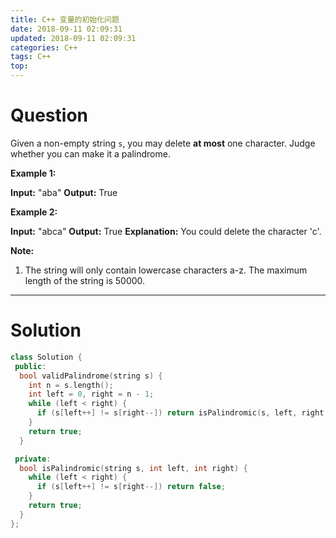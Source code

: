```yaml
---
title: C++ 变量的初始化问题
date: 2018-09-11 02:09:31
updated: 2018-09-11 02:09:31
categories: C++
tags: C++
top:
---
```


# Question

Given a non-empty string  `s`, you may delete  **at most**  one character. Judge whether you can make it a palindrome.

**Example 1:**  

**Input:** "aba"
**Output:** True

**Example 2:**  

**Input:** "abca"
**Output:** True
**Explanation:** You could delete the character 'c'.

**Note:**  

1. The string will only contain lowercase characters a-z. The maximum length of the string is 50000.

<!--more-->

-------

# Solution

```cpp
class Solution {
 public:
  bool validPalindrome(string s) {
    int n = s.length();
    int left = 0, right = n - 1;
    while (left < right) {
      if (s[left++] != s[right--]) return isPalindromic(s, left, right + 1) || isPalindromic(s, left - 1, right);
    }
    return true;
  }

 private:
  bool isPalindromic(string s, int left, int right) {
    while (left < right) {
      if (s[left++] != s[right--]) return false;
    }
    return true;
  }
};
```